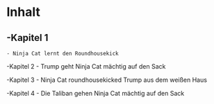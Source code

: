 # Inhalt 

## -Kapitel 1
    - Ninja Cat lernt den Roundhousekick

-Kapitel 2
    - Trump geht Ninja Cat mächtig auf den Sack

-Kapitel 3 
    - Ninja Cat roundhousekicked Trump aus dem weißen Haus
    
-Kapitel 4
    - Die Taliban gehen Ninja Cat mächtig auf den Sack